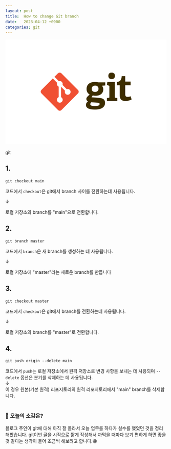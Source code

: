 ```yaml
---
layout: post
title:  How to change Git branch
date:   2023-04-12 +0900
categories: git
---
```



<center>
  <img src="https://github.com/201960003/study_blog/blob/main/img/post4/git.png?raw=true" alt="main 사진">
</center>

git

## 1.

```
git checkout main
```

코드에서 <code>checkout</code>은 git에서 branch 사이를 전환하는데 사용됩니다.


↓


로컬 저장소의 branch를 "main"으로 전환합니다.
<br>

## 2.

```
git branch master
```

코드에서 <code>branch</code>은 새 branch를 생성하는 데 사용됩니다.


↓


로컬 저장소에 "master"라는 새로운 branch를 만듭니다


## 3.

```
git checkout master
```

코드에서 <code>checkout</code>은 git에서 branch를 전환하는데 사용됩니다.


↓


로컬 저장소의 branch를 "master"로 전환합니다.



## 4.

```
git push origin --delete main
```

코드에서 <code>push</code>는 로컬 저장소에서 원격 저장소로 변경 사항을 보내는 데 사용되며 <code>--delete</code> 옵션은 분기를 삭제하는 데 사용됩니다.<br>
↓<br>
이 경우 원본(기본 원격) 리포지토리의 원격 리포지토리에서 "main" branch를 삭제합니다.
<br>
<br>


### 🧐 오늘의 소감은?
블로그 주인이 git에 대해 아직 잘 몰라서 오늘 업무를 하다가 실수를 했었던 것을 정리해봤습니다.
git이번 글을 시작으로 짧게 작성해서 까먹을 때마다 보기 편하게 하면 좋을 것 같다는 생각이 들어 조금씩 해보려고 합니다.😀
